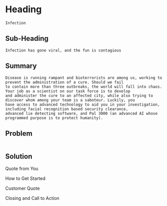 # Heading
```
Infection
```
## Sub-Heading
```
Infection has gone viral, and the fun is contagious
```

## Summary
```
Disease is running rampant and bioterrorists are among us, working to prevent the administration of a cure. Should we fail 
to contain more than three outbreaks, the world will fall into chaos. Your job as a scientist on our task force is to develop
and administer the cure to an affected city, while also trying to discover whom among your team is a saboteur. Luckily, you
have access to advanced technology to aid you in your investigation, including facial recognition based security clearance, 
advanced lie detecting software, and Pal 3000 (an advanced AI whose programmed purpose is to protect humanity).
```

## Problem
``` 

```
## Solution

Quote from You

How to Get Started

Customer Quote

Closing and Call to Action
